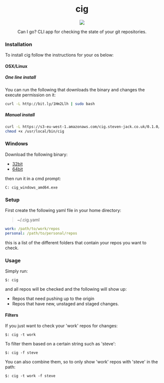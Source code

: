 <h1 align="center">cig</h1>

<p align="center">
  <a href="https://registry.hub.docker.com/u/smaj/cig" target="_blank"><img src="https://img.shields.io/badge/Docker-Hub-3a9bdc.svg?style=flat-square"></a>
  </p>

<p align="center">
	Can I go? CLI app for checking the state of your git repositories.
</p>

### Installation

To install cig follow the instructions for your os below:

#### OSX/Linux

##### One line install

You can run the following that downloads the binary and changes the execute
permission on it:

```bash
curl -L http://bit.ly/1Hm2Llh | sudo bash
```

##### Manual install

```bash
curl -L https://s3-eu-west-1.amazonaws.com/cig.steven-jack.co.uk/0.1.0/cig_`uname -s`_`uname -m` > /usr/local/bin/cig
chmod +x /usr/local/bin/cig
```

### Windows

Download the following binary:

* [32bit](https://s3-eu-west-1.amazonaws.com/cig.steven-jack.co.uk/0.1.0/cig_windows_386.exe)
* [64bit](https://s3-eu-west-1.amazonaws.com/cig.steven-jack.co.uk/0.1.0/cig_windows_amd64.exe)

then run it in a cmd prompt:

```
C: cig_windows_amd64.exe
```

### Setup

First create the following yaml file in your home directory:

> ~/.cig.yaml

```yaml
work: /path/to/work/repos
personal: /path/to/personal/repos
```

this is a list of the different folders that contain your repos you want to check.

### Usage

Simply run:

`$: cig`

and all repos will be checked and the following will show up:

* Repos that need pushing up to the origin
* Repos that have new, unstaged and staged changes.

#### Filters

If you just want to check your 'work' repos for changes:

`$: cig -t work`

To filter them based on a certain string such as 'steve':

`$: cig -f steve`

You can also combine them, so to only show 'work' repos with 'steve' 
in the path:

`$: cig -t work -f steve`

